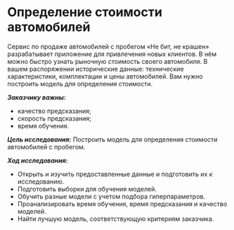 # Определение стоимости автомобилей

Сервис по продаже автомобилей с пробегом «Не бит, не крашен» разрабатывает приложение для привлечения новых клиентов. В нём можно быстро узнать рыночную стоимость своего автомобиля. В вашем распоряжении исторические данные: технические характеристики, комплектации и цены автомобилей. Вам нужно построить модель для определения стоимости.

***Заказчику важны:***
- качество предсказания;
- скорость предсказания;
- время обучения.
  
***Цель исследования:***
Построить модель для определения стоимости автомобилей с пробегом.

***Ход исследования:***
- Открыть и изучить предоставленные данные и подготовить их к исследованию.
- Подготовить выборки для обучения моделей.
- Обучить разные модели с учетом подбора гиперпараметров.
- Проанализировать время обучения, время предсказания и качество моделей.
- Найти лучшую модель, соответствующую критериям заказчика.
